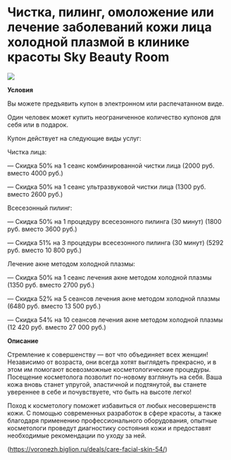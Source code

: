# Чистка, пилинг, омоложение или лечение заболеваний кожи лица холодной плазмой в клинике красоты Sky Beauty Room
![](https://st.biglion.ru/c/w/672/h/378/cfs25/deal_offer/21/59/2159d7fc4694594977e69a5ab2a58923.jpg)

**Условия**

Вы можете предъявить купон в электронном или распечатанном виде.

Один человек может купить неограниченное количество купонов для себя или в подарок.

Купон действует на следующие виды услуг:

Чистка лица:

— Скидка 50% на 1 сеанс комбинированной чистки лица (2000 руб. вместо 4000 руб.)

— Скидка 50% на 1 сеанс ультразвуковой чистки лица (1300 руб. вместо 2600 руб.)

Всесезонный пилинг:

— Скидка 50% на 1 процедуру всесезонного пилинга (30 минут) (1800 руб. вместо 3600 руб.)

— Скидка 51% на 3 процедуры всесезонного пилинга (30 минут) (5292 руб. вместо 10 800 руб.)

Лечение акне методом холодной плазмы:

— Скидка 50% на 1 сеанс лечения акне методом холодной плазмы (1350 руб. вместо 2700 руб.)

— Скидка 52% на 5 сеансов лечения акне методом холодной плазмы (6480 руб. вместо 13 500 руб.)

— Скидка 54% на 10 сеансов лечения акне методом холодной плазмы (12 420 руб. вместо 27 000 руб.)


**Описание**

Стремление к совершенству — вот что объединяет всех женщин! Независимо от возраста, они всегда хотят выглядеть прекрасно, и в этом им помогают всевозможные косметологические процедуры. Посещение косметолога позволит по-новому взглянуть на себя. Ваша кожа вновь станет упругой, эластичной и подтянутой, вы станете увереннее в себе и почувствуете, что быть на высоте легко!

Поход к косметологу поможет избавиться от любых несовершенств кожи. С помощью современных разработок в сфере красоты, а также благодаря применению профессионального оборудования, опытные косметологи проведут диагностику состояния кожи и предоставят необходимые рекомендации по уходу за ней.

(https://voronezh.biglion.ru/deals/care-facial-skin-54/)
